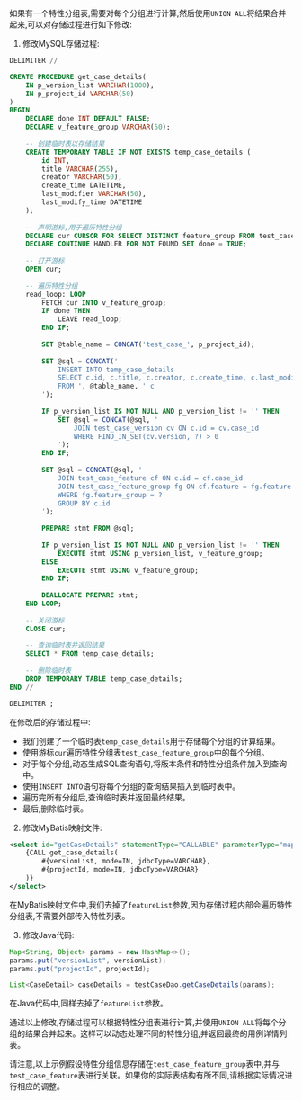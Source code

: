 如果有一个特性分组表,需要对每个分组进行计算,然后使用`UNION ALL`将结果合并起来,可以对存储过程进行如下修改:

1. 修改MySQL存储过程:
```sql
DELIMITER //

CREATE PROCEDURE get_case_details(
    IN p_version_list VARCHAR(1000),
    IN p_project_id VARCHAR(50)
)
BEGIN
    DECLARE done INT DEFAULT FALSE;
    DECLARE v_feature_group VARCHAR(50);
    
    -- 创建临时表以存储结果
    CREATE TEMPORARY TABLE IF NOT EXISTS temp_case_details (
        id INT,
        title VARCHAR(255),
        creator VARCHAR(50),
        create_time DATETIME,
        last_modifier VARCHAR(50),
        last_modify_time DATETIME
    );
    
    -- 声明游标,用于遍历特性分组
    DECLARE cur CURSOR FOR SELECT DISTINCT feature_group FROM test_case_feature_group;
    DECLARE CONTINUE HANDLER FOR NOT FOUND SET done = TRUE;
    
    -- 打开游标
    OPEN cur;
    
    -- 遍历特性分组
    read_loop: LOOP
        FETCH cur INTO v_feature_group;
        IF done THEN
            LEAVE read_loop;
        END IF;
        
        SET @table_name = CONCAT('test_case_', p_project_id);
        
        SET @sql = CONCAT('
            INSERT INTO temp_case_details
            SELECT c.id, c.title, c.creator, c.create_time, c.last_modifier, c.last_modify_time
            FROM ', @table_name, ' c
        ');
        
        IF p_version_list IS NOT NULL AND p_version_list != '' THEN
            SET @sql = CONCAT(@sql, '
                JOIN test_case_version cv ON c.id = cv.case_id
                WHERE FIND_IN_SET(cv.version, ?) > 0
            ');
        END IF;
        
        SET @sql = CONCAT(@sql, '
            JOIN test_case_feature cf ON c.id = cf.case_id
            JOIN test_case_feature_group fg ON cf.feature = fg.feature
            WHERE fg.feature_group = ?
            GROUP BY c.id
        ');
        
        PREPARE stmt FROM @sql;
        
        IF p_version_list IS NOT NULL AND p_version_list != '' THEN
            EXECUTE stmt USING p_version_list, v_feature_group;
        ELSE
            EXECUTE stmt USING v_feature_group;
        END IF;
        
        DEALLOCATE PREPARE stmt;
    END LOOP;
    
    -- 关闭游标
    CLOSE cur;
    
    -- 查询临时表并返回结果
    SELECT * FROM temp_case_details;
    
    -- 删除临时表
    DROP TEMPORARY TABLE temp_case_details;
END //

DELIMITER ;
```

在修改后的存储过程中:
- 我们创建了一个临时表`temp_case_details`用于存储每个分组的计算结果。
- 使用游标`cur`遍历特性分组表`test_case_feature_group`中的每个分组。
- 对于每个分组,动态生成SQL查询语句,将版本条件和特性分组条件加入到查询中。
- 使用`INSERT INTO`语句将每个分组的查询结果插入到临时表中。
- 遍历完所有分组后,查询临时表并返回最终结果。
- 最后,删除临时表。

2. 修改MyBatis映射文件:
```xml
<select id="getCaseDetails" statementType="CALLABLE" parameterType="map" resultMap="caseDetailMap">
    {CALL get_case_details(
        #{versionList, mode=IN, jdbcType=VARCHAR},
        #{projectId, mode=IN, jdbcType=VARCHAR}
    )}
</select>
```

在MyBatis映射文件中,我们去掉了`featureList`参数,因为存储过程内部会遍历特性分组表,不需要外部传入特性列表。

3. 修改Java代码:
```java
Map<String, Object> params = new HashMap<>();
params.put("versionList", versionList);
params.put("projectId", projectId);

List<CaseDetail> caseDetails = testCaseDao.getCaseDetails(params);
```

在Java代码中,同样去掉了`featureList`参数。

通过以上修改,存储过程可以根据特性分组表进行计算,并使用`UNION ALL`将每个分组的结果合并起来。这样可以动态处理不同的特性分组,并返回最终的用例详情列表。

请注意,以上示例假设特性分组信息存储在`test_case_feature_group`表中,并与`test_case_feature`表进行关联。如果你的实际表结构有所不同,请根据实际情况进行相应的调整。